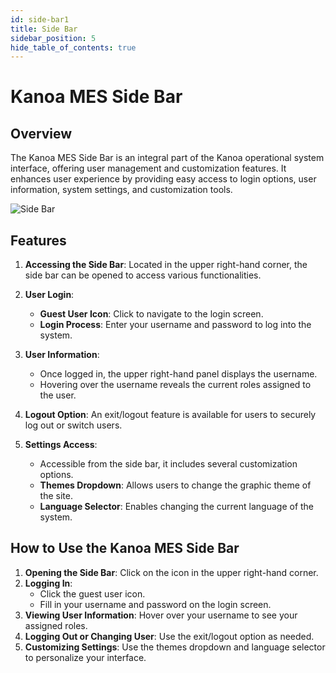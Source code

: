 ```yaml
---
id: side-bar1
title: Side Bar
sidebar_position: 5
hide_table_of_contents: true 
---
```


# Kanoa MES Side Bar

## Overview
The Kanoa MES Side Bar is an integral part of the Kanoa operational system interface, offering user management and customization features. It enhances user experience by providing easy access to login options, user information, system settings, and customization tools.

![Side Bar](/img/side-bar.png)

## Features

1. **Accessing the Side Bar**: Located in the upper right-hand corner, the side bar can be opened to access various functionalities.

2. **User Login**:
   - **Guest User Icon**: Click to navigate to the login screen.
   - **Login Process**: Enter your username and password to log into the system.

3. **User Information**:
   - Once logged in, the upper right-hand panel displays the username.
   - Hovering over the username reveals the current roles assigned to the user.

4. **Logout Option**: An exit/logout feature is available for users to securely log out or switch users.

5. **Settings Access**:
   - Accessible from the side bar, it includes several customization options.
   - **Themes Dropdown**: Allows users to change the graphic theme of the site.
   - **Language Selector**: Enables changing the current language of the system.

## How to Use the Kanoa MES Side Bar

1. **Opening the Side Bar**: Click on the icon in the upper right-hand corner.
2. **Logging In**:
   - Click the guest user icon.
   - Fill in your username and password on the login screen.
3. **Viewing User Information**: Hover over your username to see your assigned roles.
4. **Logging Out or Changing User**: Use the exit/logout option as needed.
5. **Customizing Settings**: Use the themes dropdown and language selector to personalize your interface.
